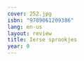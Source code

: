 ```yaml
---
cover: 252.jpg
isbn: "9789061209386"
lang: en-us
layout: review
title: Ierse sprookjes
year: 0
---
```

